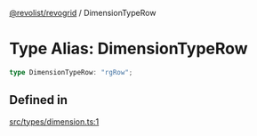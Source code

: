 [@revolist/revogrid](README.md) / DimensionTypeRow

# Type Alias: DimensionTypeRow

```ts
type DimensionTypeRow: "rgRow";
```

## Defined in

[src/types/dimension.ts:1](https://github.com/revolist/revogrid/blob/e1595e2274ede0d95fc882d4d4e21ec46b508cad/src/types/dimension.ts#L1)
